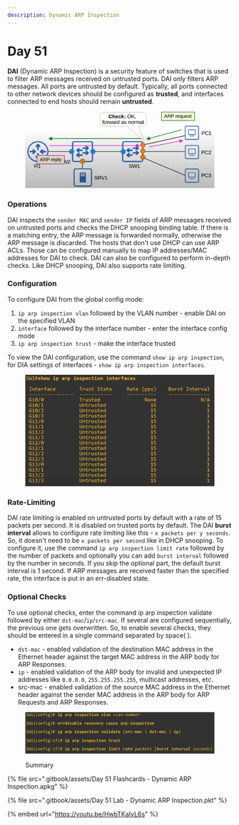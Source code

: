 ```yaml
---
description: Dynamic ARP Inspection
---
```


# Day 51

**DAI** (Dynamic ARP Inspection) is a security feature of switches that is used to filter ARP messages received on untrusted ports. DAI only filters ARP messages. All ports are untrusted by default. Typically, all ports connected to other network devices should be configured as **trusted**, and interfaces connected to end hosts should remain **untrusted**.

<figure><img src=".gitbook/assets/image (160).png" alt="DAI demo" width="563"><figcaption></figcaption></figure>

### Operations

DAI inspects the `sender MAC` and `sender IP` fields of ARP messages received on untrusted ports and checks the DHCP snooping binding table. If there is a matching entry, the ARP message is forwarded normally, otherwise the ARP message is discarded. The hosts that don't use DHCP can use ARP ACLs. Those can be configured manually to map IP addresses/MAC addresses for DAI to check. DAI can also be configured to perform in-depth checks. Like DHCP snooping, DAI also supports rate limiting.

### Configuration

To configure DAI from the global config mode:

1. `ip arp inspection vlan` followed by the VLAN number - enable DAI on the specified VLAN
2. `interface` followed by the interface number - enter the interface config mode
3. `ip arp inspection trust` - make the interface trusted

To view the DAI configuration, use the command `show ip arp inspection`, for DIA settings of interfaces - `show ip arp inspection interfaces`.&#x20;

<figure><img src=".gitbook/assets/image (161).png" alt="show ip arp inspection interfaces command output" width="563"><figcaption></figcaption></figure>

### Rate-Limiting

DAI rate limiting is enabled on untrusted ports by default with a rate of 15 packets per second. It is disabled on trusted ports by default. The DAI **burst interval** allows to configure rate limiting like this - `x packets per y seconds`. So, it doesn't need to be `x packets per second` like in DHCP snooping. To configure it, use the command `ip arp inspection limit rate` followed by the number of packets and optionally you can add `burst interval` followed by the number in seconds. If you skip the optional part, the default burst interval is 1 second. If ARP messages are received faster than the specified rate, the interface is put in an err-disabled state.

### Optional Checks

To use optional checks, enter the command ip arp inspection validate followed by either `dst-mac`/`ip`/`src-mac`. If several are configured sequentially, the previous one gets overwritten. So, to enable several checks, they should be entered in a single command separated by space( ).

* `dst-mac` - enabled validation of the destination MAC address in the Ethernet header against the target MAC address in the ARP body for ARP Responses.
* `ip` - enabled validation of the ARP body for invalid and unexpected IP addresses like `0.0.0.0`, `255.255.255.255`, multicast addresses, etc.
* src-mac - enabled validation of the source MAC address in the Ethernet header against the sender MAC address in the ARP body for ARP Requests and ARP Responses.

<figure><img src=".gitbook/assets/image (159).png" alt="Summary" width="563"><figcaption><p>Summary</p></figcaption></figure>

{% file src=".gitbook/assets/Day 51 Flashcards - Dynamic ARP Inspection.apkg" %}

{% file src=".gitbook/assets/Day 51 Lab - Dynamic ARP Inspection.pkt" %}

{% embed url="https://youtu.be/HwbTKaIvL6s" %}
